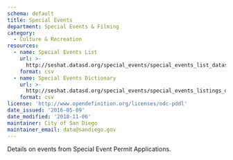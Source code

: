 ```yaml
---
schema: default
title: Special Events
department: Special Events & Filming
category:
  - Culture & Recreation
resources:
  - name: Special Events List
    url: >-
      http://seshat.datasd.org/special_events/special_events_list_datasd.csv
    format: csv
  - name: Special Events Dictionary
    url: >-
      http://seshat.datasd.org/special_events/special_events_listings_dictionary.csv
    format: csv
license: 'http://www.opendefinition.org/licenses/odc-pddl'
date_issued: '2016-05-09'
date_modified: '2018-11-06'
maintainer: City of San Diego
maintainer_email: data@sandiego.gov
---
```

Details on events from Special Event Permit Applications.
